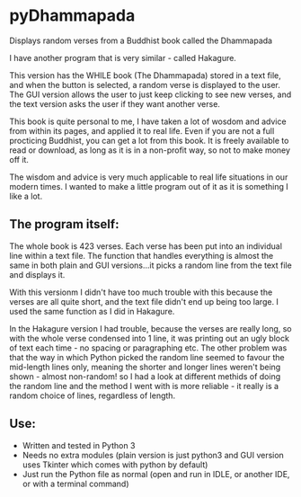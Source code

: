 # pyDhammapada
Displays random verses from a Buddhist book called the Dhammapada

I have another program that is very similar - called Hakagure.

This version has the WHILE book (The Dhammapada) stored in a text file, and when the button is selected, a random verse is displayed to the user. The GUI version allows the user to just keep clicking to see new verses, and the text version asks the user if they want another verse.

This book is quite personal to me, I have taken a lot of wosdom and advice from within its pages, and applied it to real life. Even if you are not a full procticing Buddhist, you can get a lot from this book. It is freely available to read or download, as long as it is in a non-profit way, so not to make money off it. 

The wisdom and advice is very much applicable to real life situations in our modern times. I wanted to make a little program out of it as it is something I like a lot.

The program itself:
-----------------------
The whole book is 423 verses. Each verse has been put into an individual line within a text file. The function that handles everything is almost the same in both plain and GUI versions...it picks a random line from the text file and displays it.

With this versionm I didn't have too much trouble with this because the verses are all quite short, and the text file didn't end up being too large. I used the same function as I did in Hakagure.

In the Hakagure version I had trouble, because the verses are really long, so with the whole verse condensed into 1 line, it was printing out an ugly block of text each time - no spacing or paragraphing etc. The other problem was that the way in which Python picked the random line seemed to favour the mid-length lines only, meaning the shorter and longer lines weren't being shown - almost non-random! so I had a look at different methids of doing the random line and the method I went with is more reliable - it really is a random choice of lines, regardless of length.

Use:
------
* Written and tested in Python 3
* Needs no extra modules (plain version is just python3 and GUI version uses Tkinter which comes with python by default)
* Just run the Python file as normal (open and run in IDLE, or another IDE, or with a terminal command)  
